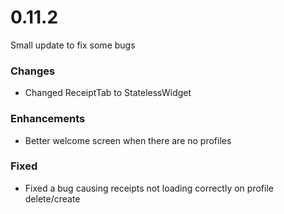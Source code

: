 # 0.11.2

Small update to fix some bugs

### Changes

- Changed ReceiptTab to StatelessWidget

### Enhancements

- Better welcome screen when there are no profiles

### Fixed

- Fixed a bug causing receipts not loading correctly on profile delete/create
